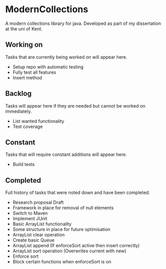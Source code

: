 # ModernCollections

A modern collections library for java. Developed as part of my dissertation at the uni of Kent. 

## Working on

Tasks that are currently being worked on will appear here.

- Setup repo with automatic testing
- Fully test all features
- Insert method

## Backlog

Tasks will appear here if they are needed but cannot be worked on immediately.

- List wanted functionality
- Test coverage

## Constant

Tasks that will require constant additions will appear here.

- Build tests

## Completed

Full history of tasks that were noted down and have been completed.

- Research proposal Draft
- Framework in place for removal of null elements
- Switch to Maven
- Implement JUnit
- Basic ArrayList functionality
- Some structure in place for future optimisation
- ArrayList clear operation
- Create basic Queue
- ArrayList append (If enforceSort active then insert correctly)
- ArrayList sort operation (Overwrites current with new)
- Enforce sort
- Block certain functions when enforceSort is on
